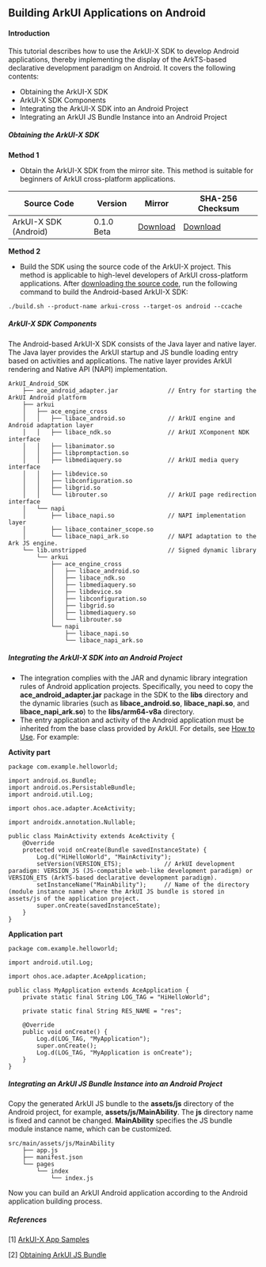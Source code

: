 ## Building ArkUI Applications on Android

#### Introduction

This tutorial describes how to use the ArkUI-X SDK to develop Android applications, thereby implementing the display of the ArkTS-based declarative development paradigm on Android. It covers the following contents:

* Obtaining the ArkUI-X SDK
* ArkUI-X SDK Components
* Integrating the ArkUI-X SDK into an Android Project
* Integrating an ArkUI JS Bundle Instance into an Android Project

##### Obtaining the ArkUI-X SDK

**Method 1**

* Obtain the ArkUI-X SDK from the mirror site. This method is suitable for beginners of ArkUI cross-platform applications.

| Source Code                | Version| Mirror| SHA-256 Checksum|
| ------------------------ | ------------ | ------------ | ---------------- |
| ArkUI-X SDK (Android)| 0.1.0 Beta   | [Download]()    | [Download]()|

**Method 2**

* Build the SDK using the source code of the ArkUI-X project. This method is applicable to high-level developers of ArkUI cross-platform applications. After [downloading the source code](../../framework-dev/quick-start/readme.md), run the following command to build the Android-based ArkUI-X SDK:

```
./build.sh --product-name arkui-cross --target-os android --ccache
```

##### ArkUI-X SDK Components

The Android-based ArkUI-X SDK consists of the Java layer and native layer. The Java layer provides the ArkUI startup and JS bundle loading entry based on activities and applications. The native layer provides ArkUI rendering and Native API (NAPI) implementation.

```
ArkUI_Android_SDK
    ├── ace_android_adapter.jar              // Entry for starting the ArkUI Android platform
    ├── arkui
    │   ├── ace_engine_cross
    │   │   ├── libace_android.so            // ArkUI engine and Android adaptation layer
    │   │   ├── libace_ndk.so                // ArkUI XComponent NDK interface
    │   │   ├── libanimator.so
    │   │   ├── libpromptaction.so
    │   │   ├── libmediaquery.so             // ArkUI media query interface
    │   │   ├── libdevice.so
    │   │   ├── libconfiguration.so
    │   │   ├── libgrid.so
    │   │   └── librouter.so                 // ArkUI page redirection interface
    │   └── napi
    │       ├── libace_napi.so               // NAPI implementation layer
    │       ├── libace_container_scope.so
    │       └── libace_napi_ark.so           // NAPI adaptation to the Ark JS engine.
    └── lib.unstripped                       // Signed dynamic library
        └── arkui
            ├── ace_engine_cross
            │   ├── libace_android.so
            │   ├── libace_ndk.so
            │   ├── libmediaquery.so
            │   ├── libdevice.so
            │   ├── libconfiguration.so
            │   ├── libgrid.so
            │   ├── libmediaquery.so
            │   └── librouter.so
            └── napi
                ├── libace_napi.so
                └── libace_napi_ark.so
```

##### Integrating the ArkUI-X SDK into an Android Project

* The integration complies with the JAR and dynamic library integration rules of Android application projects. Specifically, you need to copy the **ace_android_adapter.jar** package in the SDK to the **libs** directory and the dynamic libraries (such as **libace_android.so**, **libace_napi.so**, and **libace_napi_ark.so**) to the **libs/arm64-v8a** directory.
* The entry application and activity of the Android application must be inherited from the base class provided by ArkUI. For details, see [How to Use](https://gitee.com/arkui-x/android#how-to-use). For example:

**Activity part**

```
package com.example.helloworld;

import android.os.Bundle;
import android.os.PersistableBundle;
import android.util.Log;

import ohos.ace.adapter.AceActivity;

import androidx.annotation.Nullable;

public class MainActivity extends AceActivity {
    @Override
    protected void onCreate(Bundle savedInstanceState) {
        Log.d("HiHelloWorld", "MainActivity");
        setVersion(VERSION_ETS);            // ArkUI development paradigm: VERSION_JS (JS-compatible web-like development paradigm) or VERSION_ETS (ArkTS-based declarative development paradigm).
        setInstanceName("MainAbility");     // Name of the directory (module instance name) where the ArkUI JS bundle is stored in assets/js of the application project.
        super.onCreate(savedInstanceState);
    }
}
```

**Application part**

```
package com.example.helloworld;

import android.util.Log;

import ohos.ace.adapter.AceApplication;

public class MyApplication extends AceApplication {
    private static final String LOG_TAG = "HiHelloWorld";

    private static final String RES_NAME = "res";

    @Override
    public void onCreate() {
        Log.d(LOG_TAG, "MyApplication");
        super.onCreate();
        Log.d(LOG_TAG, "MyApplication is onCreate");
    }
}
```

##### Integrating an ArkUI JS Bundle Instance into an Android Project

Copy the generated ArkUI JS bundle to the **assets/js** directory of the Android project, for example, **assets/js/MainAbility**. The **js** directory name is fixed and cannot be changed. **MainAbility** specifies the JS bundle module instance name, which can be customized.

```
src/main/assets/js/MainAbility
    ├── app.js
    ├── manifest.json
    └── pages
        └── index
            └── index.js
```

Now you can build an ArkUI Android application according to the Android application building process.

##### References

[1] [ArkUI-X App Samples](https://gitee.com/arkui-x/samples)

[2] [Obtaining ArkUI JS Bundle]()
